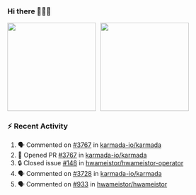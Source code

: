 ### Hi there 👋👋👋

<div style="display: flex; gap: 10px;">
  <img height="200px" src="https://github-readme-stats.vercel.app/api?username=Vacant2333&show_icons=true&theme=flag-india&count_private=true&hide_rank=true&include_all_commits=true">
  <img height="200px" src="https://github-readme-stats.vercel.app/api/top-langs/?username=Vacant2333&layout=donut">
</div>

### :zap: Recent Activity

<!--START_SECTION:activity-->
1. 🗣 Commented on [#3767](https://github.com/karmada-io/karmada/issues/3767) in [karmada-io/karmada](https://github.com/karmada-io/karmada)
2. 💪 Opened PR [#3767](https://github.com/karmada-io/karmada/pull/3767) in [karmada-io/karmada](https://github.com/karmada-io/karmada)
3. 🔒 Closed issue [#148](https://github.com/hwameistor/hwameistor-operator/issues/148) in [hwameistor/hwameistor-operator](https://github.com/hwameistor/hwameistor-operator)
4. 🗣 Commented on [#3728](https://github.com/karmada-io/karmada/issues/3728) in [karmada-io/karmada](https://github.com/karmada-io/karmada)
5. 🗣 Commented on [#933](https://github.com/hwameistor/hwameistor/issues/933) in [hwameistor/hwameistor](https://github.com/hwameistor/hwameistor)
<!--END_SECTION:activity-->

